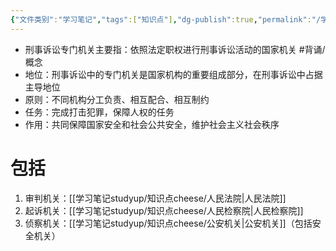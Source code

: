 ```yaml
---
{"文件类别":"学习笔记","tags":["知识点"],"dg-publish":true,"permalink":"/学习笔记studyup/知识点cheese/刑事诉讼专门机关/","dgPassFrontmatter":true,"created":"2024-09-11T21:04:56.136+08:00","updated":"2024-10-12T14:57:28.969+08:00"}
---
```


- 刑事诉讼专门机关主要指：依照法定职权进行刑事诉讼活动的国家机关 #背诵/概念 
- 地位：刑事诉讼中的专门机关是国家机构的重要组成部分，在刑事诉讼中占据主导地位
- 原则：不同机构分工负责、相互配合、相互制约
- 任务：完成打击犯罪，保障人权的任务
- 作用：共同保障国家安全和社会公共安全，维护社会主义社会秩序
# 包括 
1. 审判机关：[[学习笔记studyup/知识点cheese/人民法院\|人民法院]]
2. 起诉机关：[[学习笔记studyup/知识点cheese/人民检察院\|人民检察院]]
3. 侦察机关：[[学习笔记studyup/知识点cheese/公安机关\|公安机关]]（包括安全机关）


